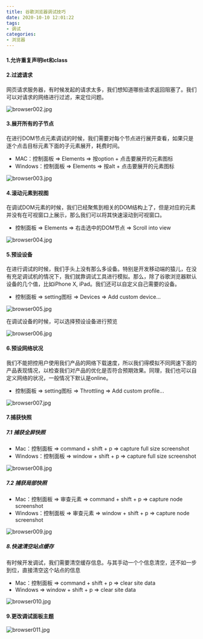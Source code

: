 ```yaml
---
title: 谷歌浏览器调试技巧
date: 2020-10-10 12:01:22
tags:
- 调试
categories:
- 浏览器
---
```

#### 1.允许重复声明let和class
<!--more-->
#### 2.过滤请求
网页请求服务器，有时候发起的请求太多，我们想知道哪些请求返回阻塞了。我们可以对请求的网络进行过滤，来定位问题。

![browser002.jpg](http://alivnram-test.oss-cn-beijing.aliyuncs.com/alivnblog/browser002.jpg)

#### 3.展开所有的子节点
在进行DOM节点元素调试的时候，我们需要对每个节点进行展开查看，如果只是逐个点击目标元素下面的子元素展开，耗费时间。

- MAC：控制面板 => Elements => 按option + 点击要展开的元素图标
- Windows：控制面板 => Elements => 按alt + 点击要展开的元素图标

![browser003.jpg](http://alivnram-test.oss-cn-beijing.aliyuncs.com/alivnblog/browser003.jpg)

#### 4.滚动元素到视图
在调试DOM元素的时候，我们已经聚焦到相关的DOM结构上了，但是对应的元素并没有在可视窗口上展示，那么我们可以将其快速滚动到可视窗口。

- 控制面板 => Elements => 右击选中的DOM节点 => Scroll into view

![browser004.jpg](http://alivnram-test.oss-cn-beijing.aliyuncs.com/alivnblog/browser004.jpg)

#### 5.预设设备
在进行调试的时候，我们手头上没有那么多设备。特别是开发移动端的猿儿，在没有充足调试机的情况下，我们就靠调试工具进行模拟。那么，除了谷歌浏览器默认设备的几个值，比如iPhone X, iPad。我们还可以自定义自己需要的设备。

- 控制面板 => setting图标 => Devices => Add custom device...

![browser005.jpg](http://alivnram-test.oss-cn-beijing.aliyuncs.com/alivnblog/browser005.jpg)

在调试设备的时候，可以选择预设设备进行预览

![browser006.jpg](http://alivnram-test.oss-cn-beijing.aliyuncs.com/alivnblog/browser006.jpg)

#### 6.预设网络状况
我们不能把控用户使用我们产品的网络下载速度，所以我们得模拟不同网速下面的产品表现情况，以检查我们对产品的优化是否符合预期效果。同理，我们也可以自定义网络的状况，一般情况下默认是online。

- 控制面板 => setting图标 => Throttling => Add custom profile...

![browser007.jpg](http://alivnram-test.oss-cn-beijing.aliyuncs.com/alivnblog/browser007.jpg)

#### 7.捕获快照
##### 7.1 捕获全屏快照
- Mac：控制面板 => command + shift + p => capture full size screenshot
- Windows：控制面板 => window + shift + p => capture full size screenshot

![browser008.jpg](http://alivnram-test.oss-cn-beijing.aliyuncs.com/alivnblog/browser008.jpg)

##### 7.2 捕获局部快照
- Mac：控制面板 => 审查元素 => command + shift + p => capture node screenshot
- Windows：控制面板 => 审查元素 => window + shift + p => capture node screenshot

![browser009.jpg](http://alivnram-test.oss-cn-beijing.aliyuncs.com/alivnblog/browser009.jpg)

##### 8.快速清空站点缓存
有时候开发调试，我们需要清空缓存信息。与其手动一个个信息清空，还不如一步到位，直接清空这个站点的信息

- Mac：控制面板 => command + shift + p => clear site data
- Windows => window + shift + p => clear site data

![browser010.jpg](http://alivnram-test.oss-cn-beijing.aliyuncs.com/alivnblog/browser010.jpg)

#### 9.更改调试面板主题
![browser011.jpg](http://alivnram-test.oss-cn-beijing.aliyuncs.com/alivnblog/browser011.jpg)